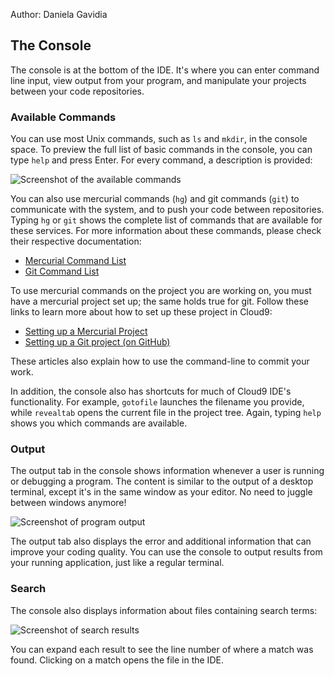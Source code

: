 Author: Daniela Gavidia

## The Console

The console is at the bottom of the IDE. It's where you can enter command line input, view output from your program, and manipulate your projects between your code repositories. 

### Available Commands

You can use most Unix commands, such as `ls` and `mkdir`, in the console space. To preview the full list of basic commands in the console, you can type `help` and press Enter. For every command, a description is provided:

![Screenshot of the available commands](./images/availableCommands.png)

You can also use mercurial commands (`hg`) and git commands (`git`) to communicate with the system, and to push your code between repositories. Typing `hg` or `git` shows the complete list of commands that are available for these services. For more information about these commands, please check their respective documentation:

* [Mercurial Command List](http://mercurial.selenic.com/guide)
* [Git Command List](http://help.github.com/git-cheat-sheets)

To use mercurial commands on the project you are working on, you must have a mercurial project set up; the same holds true for git. Follow these links to learn more about how to set up these project in Cloud9:

* [Setting up a Mercurial Project](./setting_up_bitbucket_mercurial.html)
* [Setting up a Git project (on GitHub)](./setting_up_github_project.html)

These articles also explain how to use the command-line to commit your work.

In addition, the console also has shortcuts for much of Cloud9 IDE's functionality. For example, `gotofile` launches the filename you provide, while `revealtab` opens the current file in the project tree. Again, typing `help` shows you which commands are available.

### Output

The output tab in the console shows information whenever a user is running or debugging a program. The content is similar to the output of a desktop terminal, except it's in the same window as your editor. No need to juggle between windows anymore!

![Screenshot of program output](./images/consoleOutput.png)

The output tab also displays the error and additional information that can improve your coding quality. You can use the console to output results from your running application, just like a regular terminal.

### Search

The console also displays information about files containing search terms:

![Screenshot of search results](./images/searchResults.png)

You can expand each result to see the line number of where a match was found. Clicking on a match opens the file in the IDE.